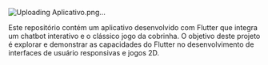 ![Uploading Aplicativo.png…]()







Este repositório contém um aplicativo desenvolvido com Flutter que integra um chatbot interativo e o clássico jogo da cobrinha. O objetivo deste projeto é explorar e demonstrar as capacidades do Flutter no desenvolvimento de interfaces de usuário responsivas e jogos 2D.
